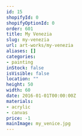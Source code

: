```yaml
---
id: 15
shopifyId: 0
shopifyOptionId: 0
order: 601
title: My Venezia
slug: my-venezia
url: art-works/my-venezia
aliases: []
categories:
- painting
inStock: false
isVisible: false
location: ""
height: 50
width: 60
date: 2016-01-01T00:00:00Z
materials:
- acrylic
- canvas
price: -1
mainImage: my_venice.jpg
---
```


